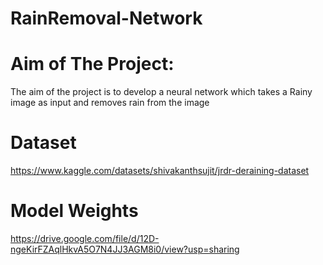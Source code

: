 # RainRemoval-Network

# Aim of The Project:

The aim of the project is to develop a neural network which takes a Rainy image as input and removes rain from the image

# Dataset

https://www.kaggle.com/datasets/shivakanthsujit/jrdr-deraining-dataset

# Model Weights

https://drive.google.com/file/d/12D-ngeKirFZAqlHkvA5O7N4JJ3AGM8i0/view?usp=sharing
